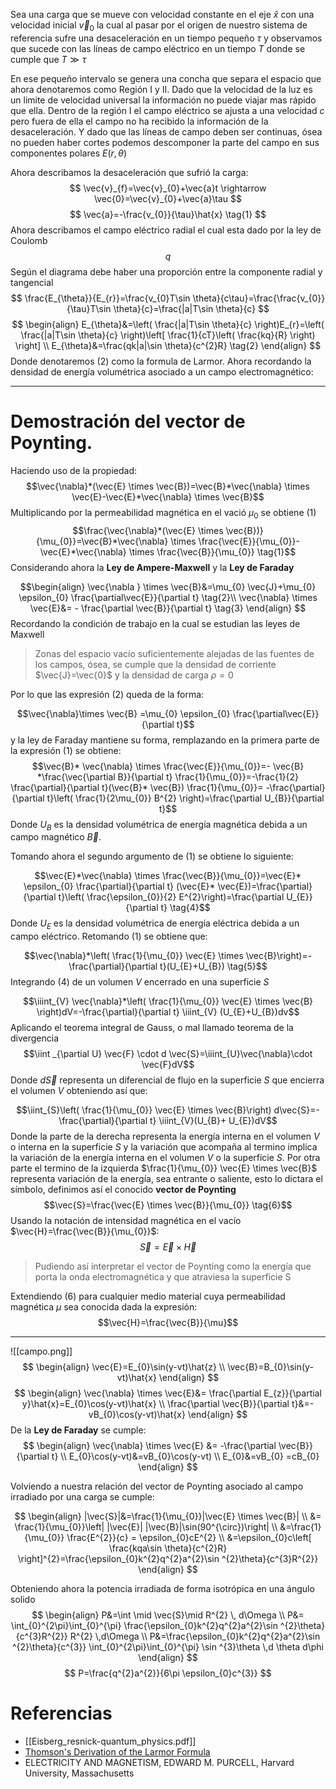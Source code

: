 Sea una carga que se mueve con velocidad constante en el eje $\hat{x}$ con una velocidad inicial $\vec{v}_{0}$ la cual al pasar por el origen de nuestro sistema de referencia sufre una desaceleración en un tiempo pequeño $\tau$ y observamos que sucede con las líneas de campo eléctrico en un tiempo $T$ donde se cumple que $T\gg \tau$


En ese pequeño intervalo se genera una concha que separa el espacio que ahora denotaremos como Región I y II. Dado que la velocidad de la luz es un limite de velocidad universal la información no puede viajar mas rápido que ella. Dentro de la región I el campo eléctrico se ajusta a una velocidad $c$ pero fuera de ella el campo no ha recibido la información de la desaceleración. Y dado que las líneas de campo deben ser continuas, ósea no pueden haber cortes podemos descomponer la parte del campo en sus componentes polares $E(r, \theta)$

Ahora describamos la desaceleración que sufrió la carga:
$$
\vec{v}_{f}=\vec{v}_{0}+\vec{a}t \rightarrow \vec{0}=\vec{v}_{0}+\vec{a}\tau
$$
$$
\vec{a}=-\frac{v_{0}}{\tau}\hat{x} \tag{1}
$$
Ahora describamos el campo eléctrico radial el cual esta dado por la ley de Coulomb
$$
q
$$
Según el diagrama debe haber una proporción entre la componente radial y tangencial 
$$
\frac{E_{\theta}}{E_{r}}=\frac{v_{0}T\sin \theta}{c\tau}=\frac{\frac{v_{0}}{\tau}T\sin \theta}{c}=\frac{|a|T\sin \theta}{c}
$$
$$
\begin{align}
E_{\theta}&=\left( \frac{|a|T\sin \theta}{c} \right)E_{r}=\left( \frac{|a|T\sin \theta}{c} \right)\left[ \frac{1}{cT}\left( \frac{kq}{R} \right) \right] \\
E_{\theta}&=\frac{qk|a|\sin \theta}{c^{2}R} \tag{2}
\end{align}
$$
Donde denotaremos $(2)$ como la formula de Larmor. Ahora recordando la densidad de energía volumétrica asociado a un campo electromagnético: 
_____
# Demostración del vector de Poynting.
Haciendo uso de la propiedad:$$\vec{\nabla}*(\vec{E} \times \vec{B})=\vec{B}*\vec{\nabla} \times \vec{E}-\vec{E}*\vec{\nabla} \times \vec{B}$$ Multiplicando por la permeabilidad magnética en el vació $\mu_{0}$ se obtiene $(1)$ $$\frac{\vec{\nabla}*(\vec{E} \times \vec{B})}{\mu_{0}}=\vec{B}*\vec{\nabla} \times \frac{\vec{E}}{\mu_{0}}-\vec{E}*\vec{\nabla} \times \frac{\vec{B}}{\mu_{0}} \tag{1}$$
Considerando ahora la **Ley de Ampere-Maxwell** y la **Ley de Faraday** 

$$\begin{align}
\vec{\nabla } \times \vec{B}&=\mu_{0} \vec{J}+\mu_{0} \epsilon_{0}  \frac{\partial\vec{E}}{\partial t} \tag{2}\\
\vec{\nabla} \times \vec{E}&= - \frac{\partial \vec{B}}{\partial t} \tag{3}
\end{align} 
$$
Recordando la condición de trabajo en la cual se estudian las leyes de Maxwell 

> Zonas del espacio vacío suficientemente alejadas de las fuentes de los campos, ósea, se cumple que la densidad de corriente $\vec{J}=\vec{0}$ y la densidad de carga $\rho=0$

Por lo que las expresión $(2)$ queda de la forma:

$$\vec{\nabla}\times \vec{B} =\mu_{0} \epsilon_{0}  \frac{\partial\vec{E}}{\partial t}$$
y la ley de Faraday mantiene su forma, remplazando en la primera parte de la expresión $(1)$ se obtiene: $$\vec{B}* \vec{\nabla} \times \frac{\vec{E}}{\mu_{0}}=- \vec{B} *\frac{\vec{\partial B}}{\partial t} \frac{1}{\mu_{0}}=-\frac{1}{2} \frac{\partial}{\partial t}(\vec{B}* \vec{B}) \frac{1}{\mu_{0}}= -\frac{\partial}{\partial t}\left( \frac{1}{2\mu_{0}} B^{2} \right)=\frac{\partial U_{B}}{\partial t}$$Donde $U_{B}$ es la densidad volumétrica de energía magnética debida a un campo magnético $\vec{B}$. 

Tomando ahora el segundo argumento de $(1)$ se obtiene lo siguiente:

$$\vec{E}*\vec{\nabla} \times \frac{\vec{B}}{\mu_{0}}=\vec{E}* \epsilon_{0} \frac{\partial}{\partial t} (\vec{E}* \vec{E})=\frac{\partial}{\partial t}\left( \frac{\epsilon_{0}}{2} E^{2}\right)=\frac{\partial U_{E}}{\partial t} \tag{4}$$
Donde $U_{E}$ es la densidad volumétrica de energía eléctrica debida a un campo eléctrico. Retomando $(1)$ se obtiene que:

$$\vec{\nabla}*\left( \frac{1}{\mu_{0}} \vec{E} \times \vec{B}\right)=-\frac{\partial}{\partial t}(U_{E}+U_{B}) \tag{5}$$
Integrando $(4)$ de un volumen $V$  encerrado en una superficie $S$ 

$$\iiint_{V} \vec{\nabla}*\left( \frac{1}{\mu_{0}} \vec{E} \times \vec{B} \right)dV=-\frac{\partial}{\partial t} \iiint_{V} (U_{E}+U_{B})dv$$
Aplicando el teorema integral de Gauss, o mal llamado teorema de la divergencia$$\iint _{\partial U} \vec{F} \cdot d \vec{S}=\iiint_{U}\vec{\nabla}\cdot \vec{F}dV$$
Donde $d\vec{S}$ representa un diferencial de flujo en la superficie $S$ que encierra el volumen $V$ obteniendo así que:

$$\iint_{S}\left( \frac{1}{\mu_{0}} \vec{E} \times \vec{B}\right) d\vec{S}=- \frac{\partial}{\partial t} \iiint_{V}(U_{B}+ U_{E})dV$$
Donde la parte de la derecha representa la energía interna en el volumen $V$ o interna en la superficie $S$ y la variación que acompaña al termino implica la variación de la energía interna en el volumen $V$ o la superficie $S$. Por otra parte el termino de la izquierda $\frac{1}{\mu_{0}} \vec{E} \times \vec{B}$ representa variación de la energía, sea entrante o saliente, esto lo dictara el símbolo, definimos así el conocido **vector de Poynting** $$\vec{S}=\frac{\vec{E} \times \vec{B}}{\mu_{0}} \tag{6}$$
Usando la notación de intensidad magnética en el vacío $\vec{H}=\frac{\vec{B}}{\mu_{0}}$:
$$\vec{S}=\vec{E} \times \vec{H}$$
> Pudiendo así interpretar el vector de Poynting como la energía que porta la onda electromagnética y que atraviesa la superficie S

Extendiendo $(6)$ para cualquier medio material cuya permeabilidad magnética $\mu$ sea conocida dada la expresión:$$\vec{H}=\frac{\vec{B}}{\mu}$$
_____
![[campo.png]]
$$
\begin{align}
\vec{E}=E_{0}\sin(y-vt)\hat{z} \\
\vec{B}=B_{0}\sin(y-vt)\hat{x}
\end{align}
$$
$$
\begin{align}
\vec{\nabla} \times \vec{E}&= \frac{\partial E_{z}}{\partial y}\hat{x}=E_{0}\cos(y-vt)\hat{x} \\
\frac{\partial \vec{B}}{\partial t}&=-vB_{0}\cos(y-vt)\hat{x}  
\end{align}
$$
De la **Ley de Faraday** se cumple:
$$
\begin{align}
\vec{\nabla} \times \vec{E} &= -\frac{\partial \vec{B}}{\partial t} \\
E_{0}\cos(y-vt)&=vB_{0}\cos(y-vt) \\
E_{0}&=vB_{0} =cB_{0}
\end{align}
$$

Volviendo a nuestra relación del vector de Poynting asociado al campo irradiado por una carga se cumple:

$$
\begin{align}
|\vec{S}|&=\frac{1}{\mu_{0}}|\vec{E} \times \vec{B}| \\
&= \frac{1}{\mu_{0}}\left| |\vec{E}| |\vec{B}|\sin(90^{\circ})\right| \\
&=\frac{1}{\mu_{0}} \frac{E^{2}}{c} = \epsilon_{0}cE^{2} \\
&=\epsilon_{0}c\left[ \frac{kqa\sin \theta}{c^{2}R} \right]^{2}=\frac{\epsilon_{0}k^{2}q^{2}a^{2}\sin ^{2}\theta}{c^{3}R^{2}}
\end{align}
$$

Obteniendo ahora la potencia irradiada de forma isotrópica en una ángulo solido
$$
\begin{align}
P&=\int \mid \vec{S}\mid R^{2} \, d\Omega  \\
P&= \int_{0}^{2\pi}\int_{0}^{\pi}  \frac{\epsilon_{0}k^{2}q^{2}a^{2}\sin ^{2}\theta}{c^{3}R^{2}} R^{2} \,d\Omega \\
P&=\frac{\epsilon_{0}k^{2}q^{2}a^{2}\sin ^{2}\theta}{c^{3}} \int_{0}^{2\pi}\int_{0}^{\pi} \sin ^{3}\theta \,d \theta d\phi
\end{align}
$$
$$
P=\frac{q^{2}a^{2}}{6\pi \epsilon_{0}c^{3}}
$$



# Referencias 

- [[Eisberg_resnick-quantum_physics.pdf]]
- [Thomson's Derivation of the Larmor Formula](http://www.mysearch.org.uk/website1/html/475.Radiation.html) 
- ELECTRICITY AND MAGNETISM, EDWARD M. PURCELL, Harvard University, Massachusetts

